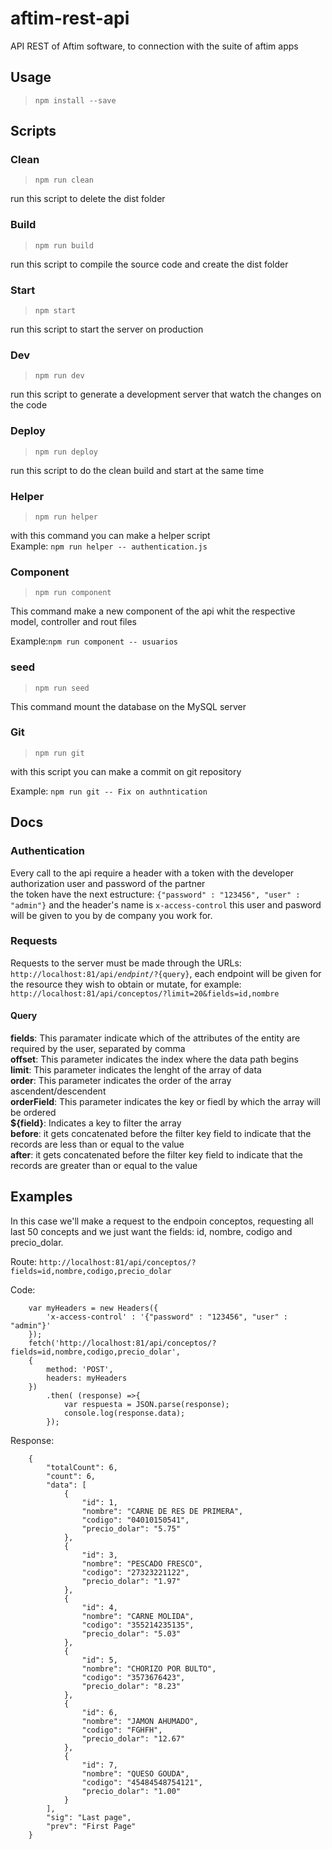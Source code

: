 # aftim-rest-api
API REST of Aftim software, to connection with the suite of aftim apps

## Usage

><code>npm install --save</code>

## Scripts

### Clean
><code>npm run clean</code>

run this script to delete the dist folder

### Build
><code>npm run build</code>

run this script to compile the source code and create the dist folder

### Start
><code>npm start</code>

run this script to start the server on production

### Dev
><code>npm run dev</code>

run this script to generate a development server that watch the changes on the code

### Deploy
><code>npm run deploy</code>

run this script to do the clean build and start at the same time

### Helper
><code>npm run helper</code>

with this command you can make a helper script  
Example: <code>npm run helper -- authentication.js</code>

### Component
><code>npm run component  </code>  

This command make a new component of the api whit the respective model, controller and rout files

Example:<code>npm run component -- usuarios</code>

### seed
><code>npm run seed</code>

This command mount the database on the MySQL server

### Git
><code>npm run git</code>

with this script you can make a commit on git repository

Example: <code>npm run git -- Fix on authntication</code>






## Docs

### Authentication

Every call to the api require a header with a token with the developer authorization user and password of the partner </br>
the token have the next estructure: <code>{"password" : "123456", "user" : "admin"}</code> and the header's name is <code>x-access-control</code> this user and pasword will be given to you by de company you work for.

### Requests

Requests to the server must be made through the URLs: <code>http://localhost:81/api/${endpint}/?${query}</code>, each endpoint will be given for the resource they wish to obtain or mutate, for example: <code>http://localhost:81/api/conceptos/?limit=20&fields=id,nombre</code>

#### Query
<strong>fields</strong>: This paramater indicate which of the attributes of the entity are required by the user, separated by comma</br>
<strong>offset</strong>: This parameter indicates the index where the data path begins</br>
<strong>limit</strong>: This parameter indicates the lenght of the array of data</br>
<strong>order</strong>: This parameter indicates the order of the array ascendent/descendent</br>
<strong>orderField</strong>: This parameter indicates the key or fiedl by which the array will be ordered</br>
<strong>${field}</strong>: Indicates a key to filter the array</br>
<strong>before</strong>: it gets concatenated before the filter key field to indicate that the records are less than or equal to the value</br>
<strong>after</strong>: it gets concatenated before the filter key field to indicate that the records are greater than or equal to the value</br>

## Examples

In this case we'll make a request to the endpoin conceptos, requesting all last 50 concepts and we just want 
the fields: id, nombre, codigo and  precio_dolar.

Route: <code>http://localhost:81/api/conceptos/?fields=id,nombre,codigo,precio_dolar</code><br>

Code:

        var myHeaders = new Headers({
            'x-access-control' : '{"password" : "123456", "user" : "admin"}' 
        });
        fetch('http://localhost:81/api/conceptos/?fields=id,nombre,codigo,precio_dolar',
        {
            method: 'POST',
            headers: myHeaders
        })
            .then( (response) =>{
                var respuesta = JSON.parse(response);
                console.log(response.data);
            });


Response:


        {
            "totalCount": 6,
            "count": 6,
            "data": [
                {
                    "id": 1,
                    "nombre": "CARNE DE RES DE PRIMERA",
                    "codigo": "04010150541",
                    "precio_dolar": "5.75"
                },
                {
                    "id": 3,
                    "nombre": "PESCADO FRESCO",
                    "codigo": "27323221122",
                    "precio_dolar": "1.97"
                },
                {
                    "id": 4,
                    "nombre": "CARNE MOLIDA",
                    "codigo": "355214235135",
                    "precio_dolar": "5.03"
                },
                {
                    "id": 5,
                    "nombre": "CHORIZO POR BULTO",
                    "codigo": "3573676423",
                    "precio_dolar": "8.23"
                },
                {
                    "id": 6,
                    "nombre": "JAMON AHUMADO",
                    "codigo": "FGHFH",
                    "precio_dolar": "12.67"
                },
                {
                    "id": 7,
                    "nombre": "QUESO GOUDA",
                    "codigo": "45484548754121",
                    "precio_dolar": "1.00"
                }
            ],
            "sig": "Last page",
            "prev": "First Page"
        }
